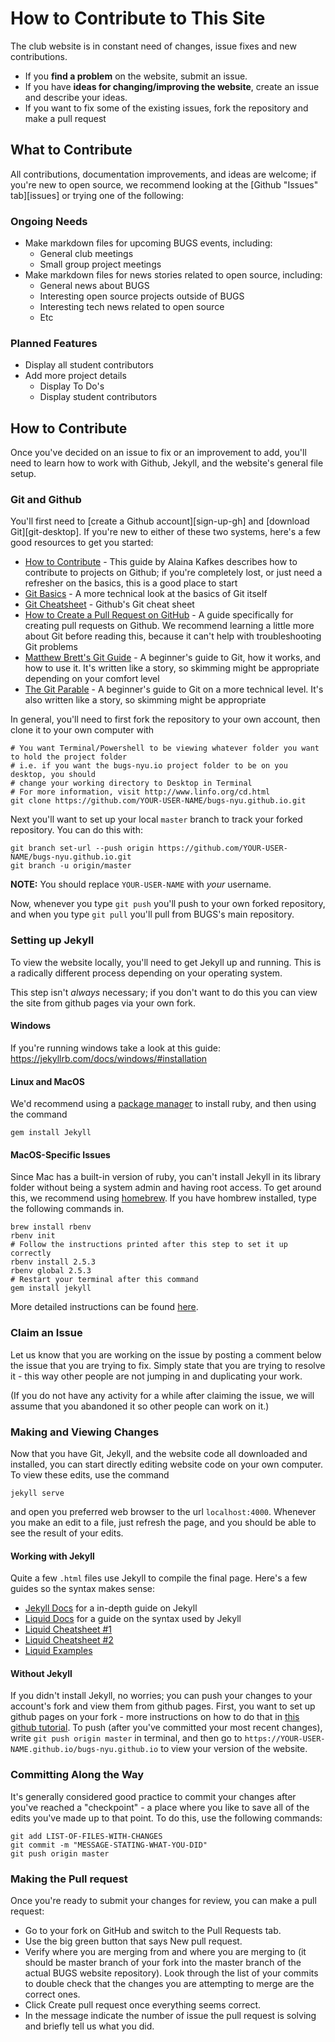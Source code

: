 # How to Contribute to This Site

The club website is in constant need of changes, issue fixes and new contributions.

- If you __find a problem__ on the website, submit an issue.
- If you have __ideas for changing/improving the website__, create an issue and describe your ideas.
- If you want to fix some of the existing issues, fork the repository and make a pull request

## What to Contribute
All contributions, documentation improvements, and ideas are welcome; if you're new to open source, we recommend looking at the [Github "Issues" tab][issues] or trying one of the following:

### Ongoing Needs
- Make markdown files for upcoming BUGS events, including:
  - General club meetings
  - Small group project meetings
- Make markdown files for news stories related to open source, including:
  - General news about BUGS
  - Interesting open source projects outside of BUGS
  - Interesting tech news related to open source
  - Etc

### Planned Features
- Display all student contributors
- Add more project details
  - Display To Do's
  - Display student contributors

[gh-issues]: https://github.com/BUGS-NYU/bugs-nyu.github.io/issues

## How to Contribute
Once you've decided on an issue to fix or an improvement to add, you'll need to learn how to work with Github, Jekyll, and the website's general file setup.

### Git and Github
You'll first need to [create a Github account][sign-up-gh] and [download Git][git-desktop]. If you're new to either of these two systems, here's a few good resources to get you started:

- [How to Contribute][open-source-guide] - This guide by Alaina Kafkes describes how to contribute to projects on Github; if you're completely lost, or just need a refresher on the basics, this is a good place to start
- [Git Basics][git-basics] - A more technical look at the basics of Git itself
- [Git Cheatsheet][git-cheats] - Github's Git cheat sheet
- [How to Create a Pull Request on GitHub][create-pull-req] - A guide specifically for creating pull requests on Github. We recommend learning a little more about Git before reading this, because it can't help with troubleshooting Git problems
- [Matthew Brett's Git Guide][curious-git] - A beginner's guide to Git, how it works, and how to use it. It's written like a story, so skimming might be appropriate depending on your comfort level
- [The Git Parable][git-parable] - A beginner's guide to Git on a more technical level. It's also written like a story, so skimming might be appropriate

[git-cheats]: https://services.github.com/on-demand/downloads/github-git-cheat-sheet.pdf
[open-source-guide]: https://medium.com/clarifai-champions/99-pr-oblems-a-beginners-guide-to-open-source-abc1b867385a
[git-basics]: https://git-scm.com/book/en/v2/Getting-Started-Git-Basics
[create-pull-req]: https://www.digitalocean.com/community/tutorials/how-to-create-a-pull-request-on-github
[git-desktop-guide]: https://help.github.com/desktop/guides/getting-started-with-github-desktop/
[curious-git]: https://matthew-brett.github.io/curious-git/curious_intro.html
[git-parable]: http://practical-neuroimaging.github.io/git_parable.html

In general, you'll need to first fork the repository to your own account, then clone it to your own computer with

```shell
# You want Terminal/Powershell to be viewing whatever folder you want to hold the project folder
# i.e. if you want the bugs-nyu.io project folder to be on you desktop, you should
# change your working directory to Desktop in Terminal
# For more information, visit http://www.linfo.org/cd.html
git clone https://github.com/YOUR-USER-NAME/bugs-nyu.github.io.git
```

Next you'll want to set up your local `master` branch to track your forked repository. You can do this with:

```shell
git branch set-url --push origin https://github.com/YOUR-USER-NAME/bugs-nyu.github.io.git
git branch -u origin/master
```

**NOTE:** You should replace `YOUR-USER-NAME` with *your* username.

Now, whenever you type `git push` you'll push to your own forked repository, and when you type `git pull` you'll pull from BUGS's main repository.

### Setting up Jekyll
To view the website locally, you'll need to get Jekyll up and running. This is a radically different process depending on your operating system.

This step isn't _always_ necessary; if you don't want to do this you can view the site from github pages via your own fork.

#### Windows
If you're running windows take a look at this guide: https://jekyllrb.com/docs/windows/#installation

#### Linux and MacOS
We'd recommend using a [package manager][install-ruby] to install ruby, and then using the command

```shell
gem install Jekyll
```

[install-ruby]: https://www.ruby-lang.org/en/documentation/installation/#package-management-systems

#### MacOS-Specific Issues
Since Mac has a built-in version of ruby, you can't install Jekyll in its library folder without being a system admin and having root access. To get around this, we recommend using [homebrew][install-homebrew]. If you have hombrew installed, type the following commands in.

```shell
brew install rbenv
rbenv init
# Follow the instructions printed after this step to set it up correctly
rbenv install 2.5.3
rbenv global 2.5.3
# Restart your terminal after this command
gem install jekyll
```

More detailed instructions can be found [here][install-rbenv].

[install-homebrew]: https://brew.sh/
[install-rbenv]: https://github.com/rbenv/rbenv#homebrew-on-macos

### Claim an Issue

Let us know that you are working on the issue by posting a comment below the issue that you are trying to fix. Simply state that you are trying to resolve it - this way other people are not jumping in and duplicating your work.

(If you do not have any activity for a while after claiming the issue, we will assume that you abandoned it so other people can work on it.)

<!-- ### General Steps for Forking and Cloning

- Find the website project repository on GitHub: [https://github.com/BUGS-NYU/bugs-nyu.github.io](https://github.com/BUGS-NYU/bugs-nyu.github.io)
and __fork__ it into your own account (there is a fork icon, ![fork icon](assets/img/fork_icon.png), in the upper right corner of the page). A _fork_ is a complete copy of the project in your own account.

- Use the following instruction to __clone__ the repository to your own computer:

  `$ git clone  https://github.com/YOUR-USER-NAME/bugs-nyu.github.io.git`

  (note: replace `YOUR-USER-NAME` with your GitHub username ;) )

- Setup the additional remote. The repository on your machine can be connected to multiple remote repositories: your own fork and the original repository hosting the BUGS website.

  - change into the subdirectory with the code that you just cloned:

    `cd bugs-nyu.github.io`

  - add the remote repository pointing to the original BUGS website repository:

    `git remote add website https://github.com/BUGS-NYU/bugs-nyu.github.io.git` -->

### Making and Viewing Changes
Now that you have Git, Jekyll, and the website code all downloaded and installed, you can start directly editing website code on your own computer. To view these edits, use the command

```shell
jekyll serve
```

and open you preferred web browser to the url `localhost:4000`. Whenever you make an edit to a file, just refresh the page, and you should be able to see the result of your edits.

#### Working with Jekyll
Quite a few `.html` files use Jekyll to compile the final page. Here's a few guides so the syntax makes sense:

- [Jekyll Docs](https://jekyllrb.com/docs/) for a in-depth guide on Jekyll
- [Liquid Docs](https://shopify.github.io/liquid/) for a guide on the syntax used by Jekyll
- [Liquid Cheatsheet #1](https://www.shopify.com/partners/shopify-cheat-sheet)
- [Liquid Cheatsheet #2](https://devhints.io/jekyll)
- [Liquid Examples](https://gist.github.com/JJediny/a466eed62cee30ad45e2)

#### Without Jekyll
If you didn't install Jekyll, no worries; you can push your changes to your account's fork and view them from github pages. First, you want to set up github pages on your fork - more instructions on how to do that in [this github tutorial][gh-pages-tutorial]. To push (after you've committed your most recent changes), write `git push origin master` in terminal, and then go to `https://YOUR-USER-NAME.github.io/bugs-nyu.github.io` to view your version of the website.

[gh-pages-tutorial]: https://guides.github.com/features/pages/



### Committing Along the Way
It's generally considered good practice to commit your changes after you've reached a "checkpoint" - a place where you like to save all of the edits you've made up to that point. To do this, use the following commands:

```shell
git add LIST-OF-FILES-WITH-CHANGES
git commit -m "MESSAGE-STATING-WHAT-YOU-DID"
git push origin master
```

### Making the Pull request
Once you're ready to submit your changes for review, you can make a pull request:

- Go to your fork on GitHub and switch to the Pull Requests tab.
- Use the big green button that says New pull request.
- Verify where you are merging from and where you are merging to (it should be master branch of your fork into the master branch of the actual BUGS website repository). Look through the list of your commits to double check that the changes you are attempting to merge are the correct ones.
- Click Create pull request once everything seems correct.
- In the message indicate the number of issue the pull request is solving and briefly tell us what you did.
